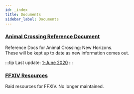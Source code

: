 ```yaml
---
id: _index
title: Documents
sidebar_label: Documents
---
```


### [**Animal Crossing Reference Document**](animal-crossing)

Reference Docs for Animal Crossing: New Horizons.  
These will be kept up to date as new information comes out.

:::tip
Last update: [1-June 2020](animal-crossing/new-this-month)
:::

### [**FFXIV Resources**](ffxiv)

Raid resources for FFXIV.
No longer maintained.
